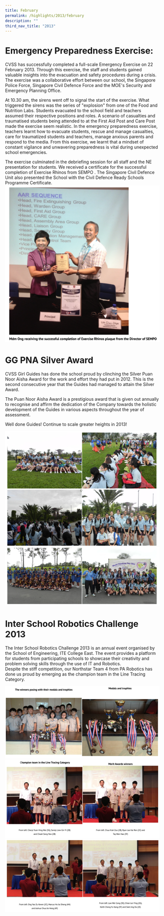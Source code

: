 ```yaml
---
title: February
permalink: /highlights/2013/february
description: ""
third_nav_title: "2013"
---
```

# Emergency Preparedness Exercise:
CVSS has successfully completed a full-scale Emergency Exercise on 22 February 2013. Through this exercise, the staff and students gained valuable insights into the evacuation and safety procedures during a crisis. The exercise was a collaborative effort between our school, the Singapore Police Force, Singapore Civil Defence Force and the MOE's Security and Emergency Planning Office.

At 10.30 am, the sirens went off to signal the start of the exercise. What triggered the sirens was the series of "explosion" from one of the Food and Nutrition Labs. Students evacuated to the school field and teachers assumed their respective positions and roles. A scenario of casualties and traumatised students being attended to at the First Aid Post and Care Post made the exercise seem realistic. In the emergency preparedness exercise, teachers learnt how to evacuate students, rescue and manage casualties, care for traumatized students and teachers, manage anxious parents and respond to the media. From this exercise, we learnt that a mindset of constant vigilance and unwavering preparedness is vital during unexpected school emergencies.

The exercise culminated in the debriefing session for all staff and the NE presentation for students. We received a certificate for the successful completion of Exercise Rhinos from SEMPO . The Singapore Civil Defence Unit also presented the School with the Civil Defence Ready Schools Programme Certificate.
![](/images/epe01.png)

# GG PNA Silver Award
CVSS Girl Guides has done the school proud by clinching the Silver Puan Noor Aisha Award for the work and effort they had put in 2012. This is the second consecutive year that the Guides had managed to attain the Silver Award.  
  
The Puan Noor Aisha Award is a prestigious award that is given out annually to recognise and affirm the dedication of the Company towards the holistic development of the Guides in various aspects throughout the year of assessment.   

Well done Guides! Continue to scale greater heights in 2013!

![](/images/gg01.png)
![](/images/gg02.png)

# Inter School Robotics Challenge 2013
The Inter School Robotics Challenge 2013 is an annual event organised by the School of Engineering, ITE College East. The event provides a platform for students from participating schools to showcase their creativity and problem solving skills through the use of IT and Robotics.  
Despite the stiff competition, our Northstar Team 4 from PA Robotics has done us proud by emerging as the champion team in the Line Tracing Category.

![](/images/robotics001.png)
![](/images/robotics002.png)
![](/images/robotics003.png)